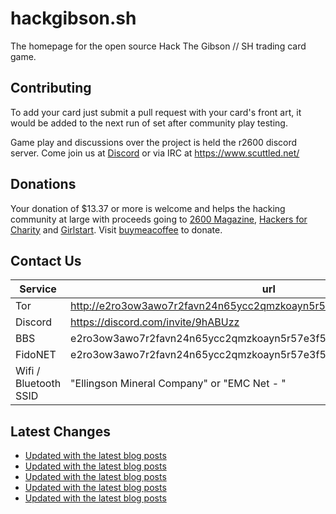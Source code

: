 # hackgibson.sh
The homepage for the open source Hack The Gibson // SH trading card game.


## Contributing

To add your card just submit a pull request with your card's front art, it would be added to the next run of set after community play testing.

Game play and discussions over the project is held the r2600 discord server. Come join us at [Discord](https://discord.com/invite/9hABUzz) or via IRC at https://www.scuttled.net/


## Donations

Your donation of $13.37 or more is welcome and helps the hacking community at large with proceeds going to [2600 Magazine](https://2600.com/), [Hackers for Charity](https://hackersforcharity.org) and [Girlstart](https://girlstart.org).  Visit [buymeacoffee](https://www.buymeacoffee.com/hackgibson.sh) to donate.


## Contact Us

Service | url
-|-
Tor | http://e2ro3ow3awo7r2favn24n65ycc2qmzkoayn5r57e3f56nvjwdcgg32ad.onion
Discord | https://discord.com/invite/9hABUzz
BBS | e2ro3ow3awo7r2favn24n65ycc2qmzkoayn5r57e3f56nvjwdcgg32ad.onion:23
FidoNET | e2ro3ow3awo7r2favn24n65ycc2qmzkoayn5r57e3f56nvjwdcgg32ad.onion:24554
Wifi / Bluetooth SSID | "Ellingson Mineral Company" or "EMC Net - <fidonet address>"

## Latest Changes
<!-- BLOG-POST-LIST:START -->
- [Updated with the latest blog posts](https://github.com/DFW2600/hackgibson.sh/commit/d23b4d47ab1221481ced9a5e0d98ae33be505c8c)
- [Updated with the latest blog posts](https://github.com/DFW2600/hackgibson.sh/commit/7a541e595504c70c5e3bd3eb0758ad6e5ab7c1ec)
- [Updated with the latest blog posts](https://github.com/DFW2600/hackgibson.sh/commit/448bd6b55e84547b66b4852a002f735d2a90c40e)
- [Updated with the latest blog posts](https://github.com/DFW2600/hackgibson.sh/commit/6246ff16f0935cd776d0bc79247417840b7f03e7)
- [Updated with the latest blog posts](https://github.com/DFW2600/hackgibson.sh/commit/ebb9d77719508d55683a202702d1dfdf1f3d4f20)
<!-- BLOG-POST-LIST:END -->
